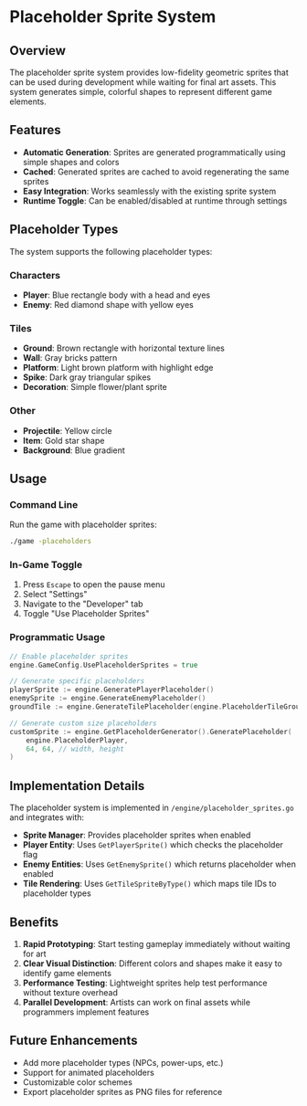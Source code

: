# Placeholder Sprite System

## Overview

The placeholder sprite system provides low-fidelity geometric sprites that can be used during development while waiting for final art assets. This system generates simple, colorful shapes to represent different game elements.

## Features

- **Automatic Generation**: Sprites are generated programmatically using simple shapes and colors
- **Cached**: Generated sprites are cached to avoid regenerating the same sprites
- **Easy Integration**: Works seamlessly with the existing sprite system
- **Runtime Toggle**: Can be enabled/disabled at runtime through settings

## Placeholder Types

The system supports the following placeholder types:

### Characters
- **Player**: Blue rectangle body with a head and eyes
- **Enemy**: Red diamond shape with yellow eyes

### Tiles
- **Ground**: Brown rectangle with horizontal texture lines
- **Wall**: Gray bricks pattern
- **Platform**: Light brown platform with highlight edge
- **Spike**: Dark gray triangular spikes
- **Decoration**: Simple flower/plant sprite

### Other
- **Projectile**: Yellow circle
- **Item**: Gold star shape
- **Background**: Blue gradient

## Usage

### Command Line

Run the game with placeholder sprites:
```bash
./game -placeholders
```

### In-Game Toggle

1. Press `Escape` to open the pause menu
2. Select "Settings"
3. Navigate to the "Developer" tab
4. Toggle "Use Placeholder Sprites"

### Programmatic Usage

```go
// Enable placeholder sprites
engine.GameConfig.UsePlaceholderSprites = true

// Generate specific placeholders
playerSprite := engine.GeneratePlayerPlaceholder()
enemySprite := engine.GenerateEnemyPlaceholder()
groundTile := engine.GenerateTilePlaceholder(engine.PlaceholderTileGround)

// Generate custom size placeholders
customSprite := engine.GetPlaceholderGenerator().GeneratePlaceholder(
    engine.PlaceholderPlayer, 
    64, 64, // width, height
)
```

## Implementation Details

The placeholder system is implemented in `/engine/placeholder_sprites.go` and integrates with:

- **Sprite Manager**: Provides placeholder sprites when enabled
- **Player Entity**: Uses `GetPlayerSprite()` which checks the placeholder flag
- **Enemy Entities**: Uses `GetEnemySprite()` which returns placeholder when enabled
- **Tile Rendering**: Uses `GetTileSpriteByType()` which maps tile IDs to placeholder types

## Benefits

1. **Rapid Prototyping**: Start testing gameplay immediately without waiting for art
2. **Clear Visual Distinction**: Different colors and shapes make it easy to identify game elements
3. **Performance Testing**: Lightweight sprites help test performance without texture overhead
4. **Parallel Development**: Artists can work on final assets while programmers implement features

## Future Enhancements

- Add more placeholder types (NPCs, power-ups, etc.)
- Support for animated placeholders
- Customizable color schemes
- Export placeholder sprites as PNG files for reference